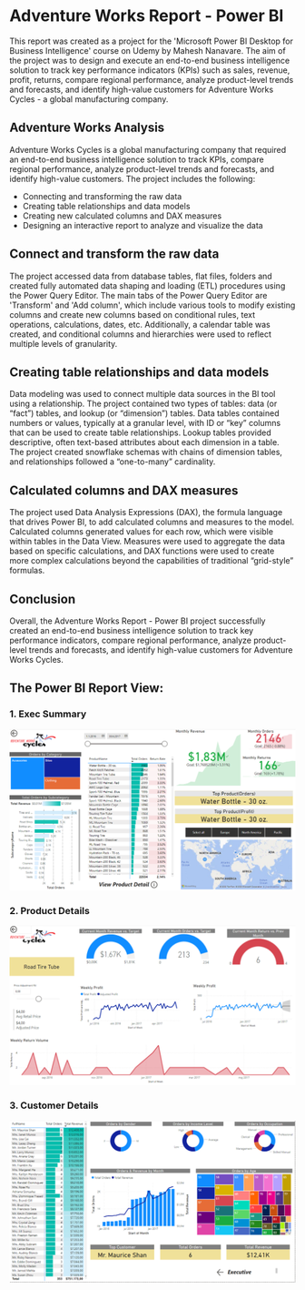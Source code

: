 # Adventure Works Report - Power BI

This report was created as a project for the 'Microsoft Power BI Desktop for Business Intelligence' course on Udemy by Mahesh Nanavare. The aim of the project was to design and execute an end-to-end business intelligence solution to track key performance indicators (KPIs) such as sales, revenue, profit, returns, compare regional performance, analyze product-level trends and forecasts, and identify high-value customers for Adventure Works Cycles - a global manufacturing company.


## Adventure Works Analysis

Adventure Works Cycles is a global manufacturing company that required an end-to-end business intelligence solution to track KPIs, compare regional performance, analyze product-level trends and forecasts, and identify high-value customers.
The project includes the following:

* Connecting and transforming the raw data
* Creating table relationships and data models
* Creating new calculated columns and DAX measures
* Designing an interactive report to analyze and visualize the data

## Connect and transform the raw data

The project accessed data from database tables, flat files, folders and created fully automated data shaping and loading (ETL) procedures using the Power Query Editor. The main tabs of the Power Query Editor are 'Transform' and 'Add column', which include various tools to modify existing columns and create new columns based on conditional rules, text operations, calculations, dates, etc. Additionally, a calendar table was created, and conditional columns and hierarchies were used to reflect multiple levels of granularity.

## Creating table relationships and data models

Data modeling was used to connect multiple data sources in the BI tool using a relationship. The project contained two types of tables: data (or “fact”) tables, and lookup (or “dimension”) tables. Data tables contained numbers or values, typically at a granular level, with ID or “key” columns that can be used to create table relationships. Lookup tables provided descriptive, often text-based attributes about each dimension in a table. The project created snowflake schemas with chains of dimension tables, and relationships followed a “one-to-many” cardinality.

## Calculated columns and DAX measures

The project used Data Analysis Expressions (DAX), the formula language that drives Power BI, to add calculated columns and measures to the model. Calculated columns generated values for each row, which were visible within tables in the Data View. Measures were used to aggregate the data based on specific calculations, and DAX functions were used to create more complex calculations beyond the capabilities of traditional “grid-style” formulas.

## Conclusion

Overall, the Adventure Works Report - Power BI project successfully created an end-to-end business intelligence solution to track key performance indicators, compare regional performance, analyze product-level trends and forecasts, and identify high-value customers for Adventure Works Cycles.

## The Power BI Report View:

### 1. Exec Summary
<img src='images/first_page.PNG' > <br>
### 2. Product Details 
<img src='images/second_page.PNG'> <br>
### 3. Customer Details 
<img src='images/third_page.PNG'>
